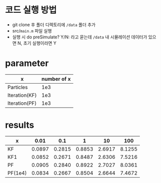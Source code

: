 # 코드 실행 방법  
- git clone 후 폴더 디렉토리에 `/data` 폴더 추가  
- src/`main.m` 파일 실행  
- 실행 시 do preSimulate? Y/N:  라고 묻는데 `/data` 내 시뮬레이션 데이터가 있으면 N, 초기 실행이라면 Y

 # parameter  
 |x|number of x|
 |--|--|
 |Particles|1e3|
 |Iteration(KF)|1e3|
 |Iteration(PF)|1e3|  

 # results  
 |x|0.01|0.1|1|10|100|
 |--|--|-|-|-|-|
 |KF|0.0897|0.2815|0.8853|2.6917|8.1255| 
 |KF1|0.0852|0.2671|0.8487|2.6306|7.5216|
 |PF|0.0905|0.2840|0.8922|2.7027|8.0361| 
 |PF(1e4)|0.0834|0.2667|0.8504|2.6644|7.4672|


 
 
